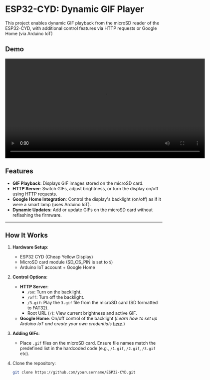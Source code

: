 # ESP32-CYD: Dynamic GIF Player

This project enables dynamic GIF playback from the microSD reader of the ESP32-CYD, with additional control features via HTTP requests or Google Home (via Arduino IoT)

## Demo
<video width="640" controls>
  <source src="https://github.com/vinc-ee/ESP32-GIFPlayer/raw/refs/heads/main/preview.mp4" type="video/mp4">
  Your browser does not support the video tag.
</video>

## Features

-  **GIF Playback**: Displays GIF images stored on the microSD card.
-  **HTTP Server**: Switch GIFs, adjust brightness, or turn the display on/off using HTTP requests.
-  **Google Home Integration**: Control the display's backlight (on/off) as if it were a smart lamp (uses Arduino IoT).
-  **Dynamic Updates**: Add or update GIFs on the microSD card without reflashing the firmware.



---

## How It Works

1. **Hardware Setup**:
   - ESP32 CYD (Cheap Yellow Display)
   - MicroSD card module (SD_CS_PIN is set to `5`)
   - Arduino IoT account + Google Home

2. **Control Options**:
   - **HTTP Server**:
     - `/on`: Turn on the backlight.
     - `/off`: Turn off the backlight.
     - `/3.gif`: Play the `3.gif` file from the microSD card (SD formatted to FAT32).
     - Root URL (`/`): View current brightness and active GIF.
   - **Google Home**: On/off control of the backlight (*Learn how to set up Arduino IoT and create your own credentials [here](https://docs.arduino.cc/arduino-cloud/guides/overview/).*)

3. **Adding GIFs**:
   - Place `.gif` files on the microSD card. Ensure file names match the predefined list in the hardcoded code (e.g., `/1.gif`, `/2.gif`, `/3.gif` etc).







1. Clone the repository:
   ```bash
   git clone https://github.com/yourusername/ESP32-CYD.git

